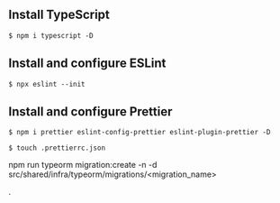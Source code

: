 

## Install TypeScript
```
$ npm i typescript -D
```

## Install and configure ESLint
```
$ npx eslint --init
```

## Install and configure Prettier
```
$ npm i prettier eslint-config-prettier eslint-plugin-prettier -D

$ touch .prettierrc.json
```

npm run typeorm migration:create -n -d src/shared/infra/typeorm/migrations/<migration_name>

.
